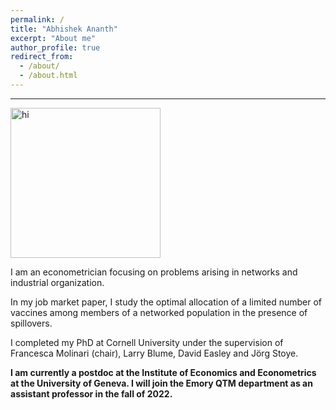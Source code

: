 ```yaml
---
permalink: /
title: "Abhishek Ananth"
excerpt: "About me"
author_profile: true
redirect_from: 
  - /about/
  - /about.html
---
```

---

<img src="http://AbhiAnanthEcon.github.io/images/AAnanth.jpg" style="width: 25vw; min-width: 330px;" alt="hi" class="inline"/>

I am an econometrician focusing on problems arising in networks and industrial organization. 

In my job market paper, I study the optimal allocation of a limited number of vaccines among members of a networked population in the presence of spillovers.

I completed my PhD at Cornell University under the supervision of Francesca Molinari (chair), Larry Blume, David Easley and Jörg Stoye.

**I am currently a postdoc at the Institute of Economics and Econometrics at the University of Geneva.  I will join the Emory QTM department as an assistant professor in the fall of 2022.**
